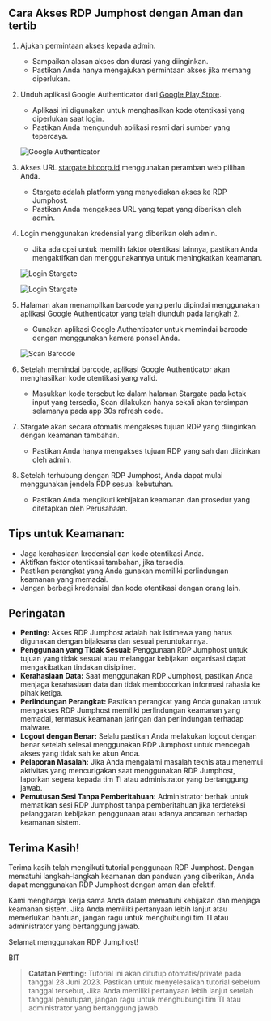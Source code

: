 ## Cara Akses RDP Jumphost dengan Aman dan tertib

1. Ajukan permintaan akses kepada admin.
   - Sampaikan alasan akses dan durasi yang diinginkan.
   - Pastikan Anda hanya mengajukan permintaan akses jika memang diperlukan.

2. Unduh aplikasi Google Authenticator dari [Google Play Store](https://play.google.com/store/apps/details?id=com.google.android.apps.authenticator2&hl=en&gl=US).
   - Aplikasi ini digunakan untuk menghasilkan kode otentikasi yang diperlukan saat login.
   - Pastikan Anda mengunduh aplikasi resmi dari sumber yang tepercaya.

   ![Google Authenticator](https://blogger.googleusercontent.com/img/b/R29vZ2xl/AVvXsEiWBGyhpYkm1vduvEfnmwy9MXoy7dUl9wBFyKatDRJuJNyOFhU2it7E-0K4K4mJrjN2_Byu6cHvEYOIJ9UB6p5gMfjPo7c3TEwj7Av1N621Ai57zPqGE5r8OcP4ir2lQQpdRlLTON_PuZw_SCy5aTWuI3ufO8vTSE4UQa7q570azTrOjzfPoZ-tW0havQ/w513-h286/Screenshot%202023-04-24%20at%206.45.43%20PM.png)

3. Akses URL [stargate.bitcorp.id](https://stargate.bitcorp.id) menggunakan peramban web pilihan Anda.
   - Stargate adalah platform yang menyediakan akses ke RDP Jumphost.
   - Pastikan Anda mengakses URL yang tepat yang diberikan oleh admin.

4. Login menggunakan kredensial yang diberikan oleh admin.
   - Jika ada opsi untuk memilih faktor otentikasi lainnya, pastikan Anda mengaktifkan dan menggunakannya untuk meningkatkan keamanan.
     
    ![Login Stargate](https://guacamole.apache.org/doc/gug/_images/totp-auth-factor-1.png)
    
    ![Login Stargate](https://guacamole.apache.org/doc/gug/_images/totp-enroll.png)

5. Halaman akan menampilkan barcode yang perlu dipindai menggunakan aplikasi Google Authenticator yang telah diunduh pada langkah 2.
   - Gunakan aplikasi Google Authenticator untuk memindai barcode dengan menggunakan kamera ponsel Anda.

   ![Scan Barcode](https://www.rumahweb.com/journal/wp-content/uploads/2021/06/scan-qr-mobile.png)

6. Setelah memindai barcode, aplikasi Google Authenticator akan menghasilkan kode otentikasi yang valid.
   - Masukkan kode tersebut ke dalam halaman Stargate pada kotak input yang tersedia, Scan dilakukan hanya sekali akan tersimpan selamanya pada app 30s refresh code.

7. Stargate akan secara otomatis mengakses tujuan RDP yang diinginkan dengan keamanan tambahan.
   - Pastikan Anda hanya mengakses tujuan RDP yang sah dan diizinkan oleh admin.

8. Setelah terhubung dengan RDP Jumphost, Anda dapat mulai menggunakan jendela RDP sesuai kebutuhan.
   - Pastikan Anda mengikuti kebijakan keamanan dan prosedur yang ditetapkan oleh Perusahaan.

## Tips untuk Keamanan:

- Jaga kerahasiaan kredensial dan kode otentikasi Anda.
- Aktifkan faktor otentikasi tambahan, jika tersedia.
- Pastikan perangkat yang Anda gunakan memiliki perlindungan keamanan yang memadai.
- Jangan berbagi kredensial dan kode otentikasi dengan orang lain.

## Peringatan

- **Penting:** Akses RDP Jumphost adalah hak istimewa yang harus digunakan dengan bijaksana dan sesuai peruntukannya.
- **Penggunaan yang Tidak Sesuai:** Penggunaan RDP Jumphost untuk tujuan yang tidak sesuai atau melanggar kebijakan organisasi dapat mengakibatkan tindakan disipliner.
- **Kerahasiaan Data:** Saat menggunakan RDP Jumphost, pastikan Anda menjaga kerahasiaan data dan tidak membocorkan informasi rahasia ke pihak ketiga.
- **Perlindungan Perangkat:** Pastikan perangkat yang Anda gunakan untuk mengakses RDP Jumphost memiliki perlindungan keamanan yang memadai, termasuk keamanan jaringan dan perlindungan terhadap malware.
- **Logout dengan Benar:** Selalu pastikan Anda melakukan logout dengan benar setelah selesai menggunakan RDP Jumphost untuk mencegah akses yang tidak sah ke akun Anda.
- **Pelaporan Masalah:** Jika Anda mengalami masalah teknis atau menemui aktivitas yang mencurigakan saat menggunakan RDP Jumphost, laporkan segera kepada tim TI atau administrator yang bertanggung jawab.
- **Pemutusan Sesi Tanpa Pemberitahuan:** Administrator berhak untuk mematikan sesi RDP Jumphost tanpa pemberitahuan jika terdeteksi pelanggaran kebijakan penggunaan atau adanya ancaman terhadap keamanan sistem.

## Terima Kasih!

Terima kasih telah mengikuti tutorial penggunaan RDP Jumphost. Dengan mematuhi langkah-langkah keamanan dan panduan yang diberikan, Anda dapat menggunakan RDP Jumphost dengan aman dan efektif.

Kami menghargai kerja sama Anda dalam mematuhi kebijakan dan menjaga keamanan sistem. Jika Anda memiliki pertanyaan lebih lanjut atau memerlukan bantuan, jangan ragu untuk menghubungi tim TI atau administrator yang bertanggung jawab.

Selamat menggunakan RDP Jumphost!

BIT

> **Catatan Penting:** Tutorial ini akan ditutup otomatis/private pada tanggal 28 Juni 2023. Pastikan untuk menyelesaikan tutorial sebelum tanggal tersebut, Jika Anda memiliki pertanyaan lebih lanjut setelah tanggal penutupan, jangan ragu untuk menghubungi tim TI atau administrator yang bertanggung jawab.




